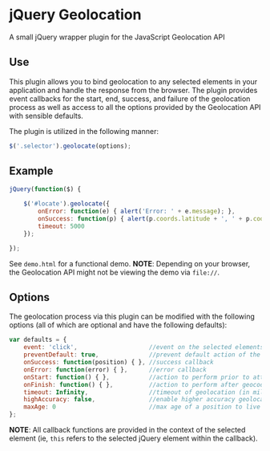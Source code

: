 # jQuery Geolocation

A small jQuery wrapper plugin for the JavaScript Geolocation API

## Use

This plugin allows you to bind geolocation to any selected elements in your application and handle the response from the browser. The plugin provides event callbacks for the start, end, success, and failure of the geolocation process as well as access to all the options provided by the Geolocation API with sensible defaults.

The plugin is utilized in the following manner:

```js
$('.selector').geolocate(options);
```

## Example

```js
jQuery(function($) {

	$('#locate').geolocate({
		onError: function(e) { alert('Error: ' + e.message); },
		onSuccess: function(p) { alert(p.coords.latitude + ', ' + p.coords.longitude); },
		timeout: 5000
	});

});
```

See `demo.html` for a functional demo. __NOTE__: Depending on your browser, the Geolocation API might not be viewing the demo via `file://`.

## Options

The geolocation process via this plugin can be modified with the following options (all of which are optional and have the following defaults):

```js
var defaults = {
	event: 'click',                    //event on the selected elements to trigger geolocation
	preventDefault: true,              //prevent default action of the event
	onSuccess: function(position) { }, //success callback
	onError: function(error) { },      //error callback
	onStart: function() { },           //action to perform prior to attempting geocoding
	onFinish: function() { },          //action to perform after geocoding attempt (success or error)
	timeout: Infinity,                 //timeout of geolocation (in milliseconds)
	highAccuracy: false,               //enable higher accuracy geolocation (slower response)
	maxAge: 0                          //max age of a position to live in cache (in milliseconds)
};
``` 

__NOTE__: All callback functions are provided in the context of the selected element (ie, `this` refers to the selected jQuery element within the callback).
